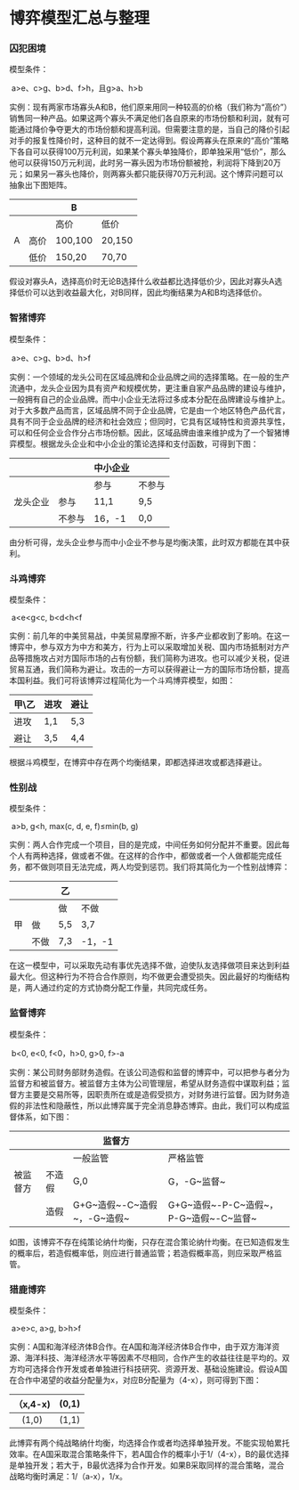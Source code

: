 # 博弈模型汇总与整理

### 囚犯困境

模型条件：

​	a>e、c>g、b>d、f>h，且g>a、h>b

实例：现有两家市场寡头A和B，他们原来用同一种较高的价格（我们称为“高价”）销售同一种产品。如果这两个寡头不满足他们各自原来的市场份额和利润，就有可能通过降价争夺更大的市场份额和提高利润。但需要注意的是，当自己的降价引起对手的报复性降价时，这种目的就不一定达得到。假设两寡头在原来的“高价”策略下各自可以获得100万元利润，如果某个寡头单独降价，即单独采用“低价”，那么他可以获得150万元利润，此时另一寡头因为市场份额被抢，利润将下降到20万元；如果另一寡头也降价，则两寡头都只能获得70万元利润。这个博弈问题可以抽象出下图矩阵。

|      |      | B       |        |
| ---- | ---- | ------- | ------ |
|      |      | 高价    | 低价   |
| A    | 高价 | 100,100 | 20,150 |
|      | 低价 | 150,20  | 70,70  |

假设对寡头A，选择高价时无论B选择什么收益都比选择低价少，因此对寡头A选择低价可以达到收益最大化，对B同样，因此均衡结果为A和B均选择低价。



### 智猪博弈

模型条件：

​	a>e、c>g、b>d、h>f

实例：一个领域的龙头公司在区域品牌和企业品牌之间的选择策略。在一般的生产流通中，龙头企业因为具有资产和规模优势，更注重自家产品品牌的建设与维护，一般拥有自己的企业品牌。而中小企业无法将过多成本分配在品牌建设与维护上。对于大多数产品而言，区域品牌不同于企业品牌，它是由一个地区特色产品代言，具有不同于企业品牌的经济和社会效应；但同时，它具有区域特性和资源共享性，可以和任何企业合作分占市场份额。因此，区域品牌由谁来维护成为了一个智猪博弈模型。根据龙头企业和中小企业的策论选择和支付函数，可得到下图：

|          |        | 中小企业 |        |
| -------- | ------ | -------- | ------ |
|          |        | 参与     | 不参与 |
| 龙头企业 | 参与   | 11,1     | 9,5    |
|          | 不参与 | 16，-1   | 0,0    |

由分析可得，龙头企业参与而中小企业不参与是均衡决策，此时双方都能在其中获利。



### 斗鸡博弈

模型条件：

​	a<e<g<c, b<d<h<f

实例：前几年的中美贸易战，中美贸易摩擦不断，许多产业都收到了影响。在这一博弈中，参与双方为中方和美方，行为上可以采取增加关税、国内市场抵制对方产品等措施攻占对方国际市场的占有份额，我们简称为进攻。也可以减少关税，促进贸易互通，我们简称为避让。攻击的一方可以获得避让一方的国际市场份额，提高本国利益。我们可将该博弈过程简化为一个斗鸡博弈模型，如图：

| 甲\乙 | 进攻 | 避让 |
| ----- | ---- | ---- |
| 进攻  | 1,1  | 5,3  |
| 避让  | 3,5  | 4,4  |

根据斗鸡模型，在博弈中存在两个均衡结果，即都选择进攻或都选择避让。



### 性别战

模型条件：

​	a>b, g<h, max(c, d, e, f)≤min(b, g)

实例：两人合作完成一个项目，目的是完成，中间任务如何分配并不重要。因此每个人有两种选择，做或者不做。在这样的合作中，都做或者一个人做都能完成任务，都不做则项目无法完成，两人均受到惩罚。我们将其简化为一个性别战博弈：

|      |      | 乙   |        |
| ---- | ---- | ---- | ------ |
|      |      | 做   | 不做   |
| 甲   | 做   | 5,5  | 3,7    |
|      | 不做 | 7,3  | -1，-1 |

在这一模型中，可以采取先动有事优先选择不做，迫使队友选择做项目来达到利益最大化。但这种行为不符合合作原则，均不做更会遭受损失。因此最好的均衡结构是，两人通过约定的方式协商分配工作量，共同完成任务。



### 监督博弈

模型条件：

​	b<0, e<0, f<0，h>0, g>0, f>-a

实例：某公司财务部财务造假。在该公司造假和监督的博弈中，可以把参与者分为监督方和被监督方。被监督方主体为公司管理层，希望从财务造假中谋取利益；监督方主要是交易所等，因职责所在或是造假受损方，对财务进行监督。因为财务造假的非法性和隐蔽性，所以此博弈属于完全消息静态博弈。由此，我们可以构成监督体系，如下图：

|          |        | 监督方                      |                                        |
| -------- | ------ | --------------------------- | -------------------------------------- |
|          |        | 一般监管                    | 严格监管                               |
| 被监督方 | 不造假 | G,0                         | G，-G~监督~                            |
|          | 造假   | G+G~造假~-C~造假~，-G~造假~ | G+G~造假~-P-C~造假~，P-G~造假~-C~监督~ |

如图，该博弈不存在纯策论纳什均衡，只存在混合策论纳什均衡。在已知造假发生的概率后，若造假概率低，则应进行普通监管；若造假概率高，则应采取严格监管。



### 猎鹿博弈

模型条件：

​	a>e>c, a>g, b>h>f

实例：A国和海洋经济体B合作。在A国和海洋经济体B合作中，由于双方海洋资源、海洋科技、海洋经济水平等因素不尽相同，合作产生的收益往往是平均的。双方均可选择合作开发或者单独进行科技研究、资源开发、基础设施建设。假设A国在合作中渴望的收益分配量为x，对应B分配量为（4-x），则可得到下图：

| （x,4-x) | (0,1) |
| :------: | :---: |
|  (1,0)   | (1,1) |

此博弈有两个纯战略纳什均衡，均选择合作或者均选择单独开发。不能实现帕累托效率。在A国采取混合策略条件下，若A国合作的概率小于1/（4-x），B的最优选择是单独开发；若大于，B最优选择为合作开发。如果B采取同样的混合策略，混合战略均衡时满足：1/（a-x），1/x。